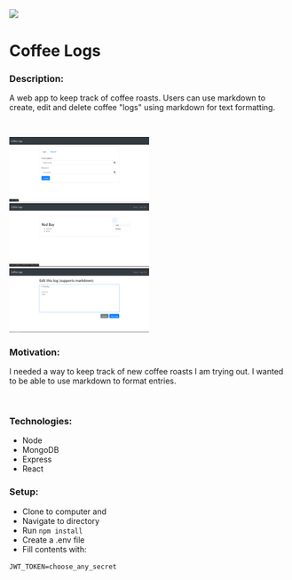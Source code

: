 <img src="https://img.shields.io/badge/LICENSE-MIT-brightgreen">
<br>

# Coffee Logs

### Description:

A web app to keep track of coffee roasts. Users can use markdown to create, edit and delete coffee "logs" using markdown for text formatting.

<br>

<p float="left">
  <img src="./assets/auth.png" width="50%"/>
  <img src="./assets/preview.png" width="50%"/>
  <img src="./assets/markdown.png" width="50%"/>
</p>

### Motivation:

I needed a way to keep track of new coffee roasts I am trying out. I wanted to be able to use markdown to format entries.

<br>

### Technologies:

<ul>
<li>Node</li>
<li>MongoDB</li>
<li>Express</li>
<li>React</li>
</ul>

### Setup:

- Clone to computer and
- Navigate to directory
- Run `npm install`
- Create a .env file
- Fill contents with:

```
JWT_TOKEN=choose_any_secret
```
